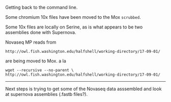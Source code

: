 Getting back to the command line.    

Some chromium 10x files have been moved to the Mox `scrubbed`.     

Some 10x files are locally on Serine, as is what appears to be two assemblies done with Supernova.    

Novaseq MP reads from 
```
http://owl.fish.washington.edu/halfshell/working-directory/17-09-01/
```
are being moved to Mox. a la    

```
wget --recursive --no-parent \
http://owl.fish.washington.edu/halfshell/working-directory/17-09-01/
```

---
Next steps is trying to get some of the Novaseq data asssembled and look at supernova assemblies (.fastb files?).


